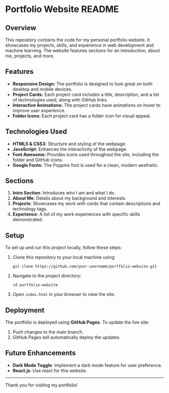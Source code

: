 # Portfolio Website README

## Overview
This repository contains the code for my personal portfolio website. It showcases my projects, skills, and experience in web development and machine learning. The website features sections for an introduction, about me, projects, and more.

## Features
- **Responsive Design:** The portfolio is designed to look great on both desktop and mobile devices.
- **Project Cards:** Each project card includes a title, description, and a list of technologies used, along with GitHub links.
- **Interactive Animations:** The project cards have animations on hover to improve user experience.
- **Folder Icons:** Each project card has a folder icon for visual appeal.

## Technologies Used
- **HTML5 & CSS3:** Structure and styling of the webpage.
- **JavaScript:** Enhances the interactivity of the webpage.
- **Font Awesome:** Provides icons used throughout the site, including the folder and GitHub icons.
- **Google Fonts:** The Poppins font is used for a clean, modern aesthetic.

## Sections
1. **Intro Section**: Introduces who I am and what I do.
2. **About Me**: Details about my background and interests.
3. **Projects**: Showcases my work with cards that contain descriptions and technology tags.
4. **Experience**: A list of my work experiences with specific skills demonstrated.

## Setup
To set up and run this project locally, follow these steps:
1. Clone this repository to your local machine using:
   ```
   git clone https://github.com/your-username/portfolio-website.git
   ```
2. Navigate to the project directory:
   ```
   cd portfolio-website
   ```
3. Open `index.html` in your browser to view the site.

## Deployment
The portfolio is deployed using **GitHub Pages**. To update the live site:
1. Push changes to the main branch.
2. GitHub Pages will automatically deploy the updates.

## Future Enhancements
- **Dark Mode Toggle**: Implement a dark mode feature for user preference.
- **React.js**: Use react for this website.

---

Thank you for visiting my portfolio!


